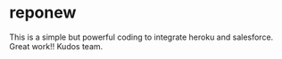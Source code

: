 # reponew
This is a simple but powerful coding to integrate heroku and salesforce.
Great work!!
Kudos team.
